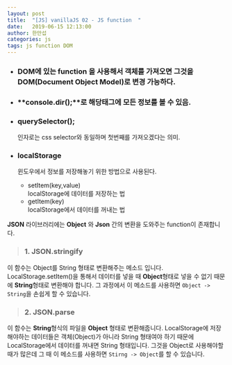 ```yaml
---
layout: post
title:  "[JS] vanillaJS 02 - JS function  "
date:   2019-06-15 12:13:00
author: 한만섭
categories: js
tags: js function DOM
---
```



* ### DOM에 있는 function 을 사용해서 객체를 가져오면 그것을 DOM(Document Object Model)로 변경 가능하다.  

* ### **console.dir();**로 해당태그에 모든 정보를 볼 수 있음. 


* ### querySelector();
  인자로는 css selector와 동일하며 첫번째를 가져오겠다는 의미. 


* ### localStorage 
  윈도우에서 정보를 저장해놓기 위한 방법으로 사용된다. 
  * setItem(key,value)  
    localStorage에 데이터를 저장하는 법 
  * getItem(key)  
    localStorage에서 데이터를 꺼내는 법
    

**JSON** 라이브러리에는 **Object** 와 **Json** 간의 변환을 도와주는 function이 존재합니다.  


> ### 1. JSON.stringify
   이 함수는 Object를 String 형태로 변환해주는 메소드 입니다. LocalStorage.setItem()을 통해서 데이터를 넣을 때 **Object**형태로 넣을 수 없기 
   때문에 **String**형태로 변환해야 합니다. 그 과정에서 이 메소드를 사용하면 `Object -> String`을 손쉽게 할 수 있습니다.


> ### 2. JSON.parse
  이 함수는 **String**형식의 파일을 **Object** 형태로 변환해줍니다. LocalStorage에 저장해야하는 데이터들은 객체(Object)가 아니라 String 형태여야
  하기 때문에 LocalStorage에서 데이터를 꺼내면 String 형태입니다. 그것을 Object로 사용해야할 때가 많은데 그 때 이 메소드를 사용하면 
  `Stirng -> Object`를 할 수 있습니다. 
